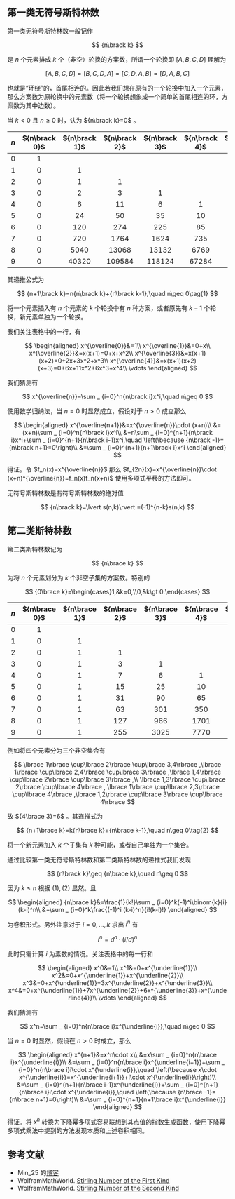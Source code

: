 ## 第一类无符号斯特林数

第一类无符号斯特林数一般记作

$$
{n\brack k}
$$

是 $n$ 个元素排成 $k$ 个（非空）轮换的方案数，所谓一个轮换即 $\lbrack A,B,C,D\rbrack$ 理解为

$$
\lbrack A,B,C,D\rbrack =\lbrack B,C,D,A\rbrack =\lbrack C,D,A,B\rbrack =\lbrack D,A,B,C\rbrack
$$

也就是“环绕”的，首尾相连的。因此若我们想在原有的一个轮换中加入一个元素，那么方案数为原轮换中的元素数（将一个轮换想象成一个简单的首尾相连的环，方案数为其中边数）。

当 $k\lt 0$ 且 $n\geq 0$ 时，认为 ${n\brack k}=0$ 。

| $n$ | ${n\brack 0}$ | ${n\brack 1}$ | ${n\brack 2}$ | ${n\brack 3}$ | ${n\brack 4}$ | ${n\brack 5}$ | ${n\brack 6}$ | ${n\brack 7}$ | ${n\brack 8}$ | ${n\brack 9}$ |
| :-: | :-: | :-: | :-: | :-: | :-: | :-: | :-: | :-: | :-: | :-: |
| 0 | 1 |  |  |  |  |  |  |  |  |  |
| 1 | 0 | 1 |  |  |  |  |  |  |  |  |
| 2 | 0 | 1 | 1 |  |  |  |  |  |  |  |
| 3 | 0 | 2 | 3 | 1 |  |  |  |  |  |  |
| 4 | 0 | 6 | 11 | 6 | 1 |  |  |  |  |  |
| 5 | 0 | 24 | 50 | 35 | 10 | 1 |  |  |  |  |
| 6 | 0 | 120 | 274 | 225 | 85 | 15 | 1 |  |  |  |
| 7 | 0 | 720 | 1764 | 1624 | 735 | 175 | 21 | 1 |  |  |
| 8 | 0 | 5040 | 13068 | 13132 | 6769 | 1960 | 322 | 28 | 1 |  |
| 9 | 0 | 40320 | 109584 | 118124 | 67284 | 22449 | 4536 | 546 | 36 | 1 |

其递推公式为

$$
{n+1\brack k}=n{n\brack k}+{n\brack k-1},\quad n\geq 0\tag{1}
$$

将一个元素插入有 $n$ 个元素的 $k$ 个轮换中有 $n$ 种方案，或者原先有 $k-1$ 个轮换，新元素单独为一个轮换。

我们关注表格中的一行，有

$$
\begin{aligned}
x^{\overline{0}}&=1\\
x^{\overline{1}}&=0+x\\
x^{\overline{2}}&=x(x+1)=0+x+x^2\\
x^{\overline{3}}&=x(x+1)(x+2)=0+2x+3x^2+x^3\\
x^{\overline{4}}&=x(x+1)(x+2)(x+3)=0+6x+11x^2+6x^3+x^4\\
\vdots
\end{aligned}
$$

我们猜测有

$$
x^{\overline{n}}=\sum _ {i=0}^n{n\brack i}x^i,\quad n\geq 0
$$

使用数学归纳法，当 $n=0$ 时显然成立，假设对于 $n\gt 0$ 成立那么

$$
\begin{aligned}
x^{\overline{n+1}}&=x^{\overline{n}}\cdot (x+n)\\
&=(x+n)\sum _ {i=0}^n{n\brack i}x^i\\
&=n\sum _ {i=0}^{n+1}{n\brack i}x^i+\sum _ {i=0}^{n+1}{n\brack i-1}x^i,\quad \left(\because {n\brack -1}={n\brack n+1}=0\right)\\
&=\sum _ {i=0}^{n+1}{n+1\brack i}x^i
\end{aligned}
$$

得证。令 $f_n(x)=x^{\overline{n}}$ 那么 $f_{2n}(x)=x^{\overline{n}}\cdot (x+n)^{\overline{n}}=f_n(x)f_n(x+n)$ 使用多项式平移的方法即可。

无符号斯特林数是有符号斯特林数的绝对值

$$
{n\brack k}=\lvert s(n,k)\rvert =(-1)^{n-k}s(n,k)
$$

## 第二类斯特林数

第二类斯特林数记为

$$
{n\brace k}
$$

为将 $n$ 个元素划分为 $k$ 个非空子集的方案数。特别的

$$
{0\brace k}=\begin{cases}1,&k=0,\\0,&k\gt 0.\end{cases}
$$

| $n$ | ${n\brace 0}$ | ${n\brace 1}$ | ${n\brace 2}$ | ${n\brace 3}$ | ${n\brace 4}$ | ${n\brace 5}$ | ${n\brace 6}$ | ${n\brace 7}$ | ${n\brace 8}$ | ${n\brace 9}$ |
| :-: | :-: | :-: | :-: | :-: | :-: | :-: | :-: | :-: | :-: | :-: |
| 0 | 1 |  |  |  |  |  |  |  |  |  |
| 1 | 0 | 1 |  |  |  |  |  |  |  |  |
| 2 | 0 | 1 | 1 |  |  |  |  |  |  |  |
| 3 | 0 | 1 | 3 | 1 |  |  |  |  |  |  |
| 4 | 0 | 1 | 7 | 6 | 1 |  |  |  |  |  |
| 5 | 0 | 1 | 15 | 25 | 10 | 1 |  |  |  |  |
| 6 | 0 | 1 | 31 | 90 | 65 | 15 | 1 |  |  |  |
| 7 | 0 | 1 | 63 | 301 | 350 | 140 | 21 | 1 |  |  |
| 8 | 0 | 1 | 127 | 966 | 1701 | 1050 | 266 | 28 | 1 |  |
| 9 | 0 | 1 | 255 | 3025 | 7770 | 6951 | 2646 | 462 | 36 | 1 |

例如将四个元素分为三个非空集合有

$$
\lbrace 1\rbrace \cup\lbrace 2\rbrace \cup\lbrace 3,4\rbrace ,\lbrace 1\rbrace \cup\lbrace 2,4\rbrace \cup\lbrace 3\rbrace ,\lbrace 1,4\rbrace \cup\lbrace 2\rbrace \cup\lbrace 3\rbrace ,\\
\lbrace 1,3\rbrace \cup\lbrace 2\rbrace \cup\lbrace 4\rbrace ,
\lbrace 1\rbrace \cup\lbrace 2,3\rbrace \cup\lbrace 4\rbrace ,\lbrace 1,2\rbrace \cup\lbrace 3\rbrace \cup\lbrace 4\rbrace 
$$

故 ${4\brace 3}=6$ 。其递推式为

$$
{n+1\brace k}=k{n\brace k}+{n\brace k-1},\quad n\geq 0\tag{2}
$$

将一个新元素加入 $k$ 个子集有 $k$ 种可能，或者自己单独为一个集合。

通过比较第一类无符号斯特林数和第二类斯特林数的递推式我们发现

$$
{n\brack k}\geq {n\brace k},\quad n\geq 0
$$

因为 $k\leq n$ 根据 $(1),(2)$ 显然。且

$$
\begin{aligned}
{n\brace k}&=\frac{1}{k!}\sum _ {i=0}^k(-1)^i\binom{k}{i}(k-i)^n\\
&=\sum _ {i=0}^k\frac{(-1)^i (k-i)^n}{i!(k-i)!}
\end{aligned}
$$

为卷积形式。另外注意对于 $i=0,\dots ,k$ 求出 $i^n$ 有

$$
i^n=d^n\cdot (i/d)^n
$$

此时只需计算 $i$ 为素数的情况。关注表格中的每一行和

$$
\begin{aligned}
x^0&=1\\
x^1&=0+x^{\underline{1}}\\
x^2&=0+x^{\underline{1}}+x^{\underline{2}}\\
x^3&=0+x^{\underline{1}}+3x^{\underline{2}}+x^{\underline{3}}\\
x^4&=0+x^{\underline{1}}+7x^{\underline{2}}+6x^{\underline{3}}+x^{\underline{4}}\\
\vdots
\end{aligned}
$$

我们猜测有

$$
x^n=\sum _ {i=0}^n{n\brace i}x^{\underline{i}},\quad n\geq 0
$$

当 $n=0$ 时显然，假设在 $n\gt 0$ 时成立，那么

$$
\begin{aligned}
x^{n+1}&=x^n\cdot x\\
&=x\sum _ {i=0}^n{n\brace i}x^{\underline{i}}\\
&=\sum _ {i=0}^n{n\brace i}x^{\underline{i+1}}+\sum _ {i=0}^n{n\brace i}i\cdot x^{\underline{i}},\quad \left(\because x\cdot x^{\underline{i}}=x^{\underline{i+1}}+i\cdot x^{\underline{i}}\right)\\
&=\sum _ {i=0}^{n+1}{n\brace i-1}x^{\underline{i}}+\sum _ {i=0}^{n+1}{n\brace i}i\cdot x^{\underline{i}},\quad \left(\because {n\brace -1}={n\brace n+1}=0\right)\\
&=\sum _ {i=0}^{n+1}{n+1\brace i}x^{\underline{i}}
\end{aligned}
$$

得证。将 $x^{n}$ 转换为下降幂多项式容易联想到其点值的指数生成函数，使用下降幂多项式乘法中提到的方法发现本质和上述卷积相同。

## 参考文献

- Min\_25 的[博客](https://min-25.hatenablog.com/entry/2015/04/07/160154)
- WolframMathWorld. [Stirling Number of the First Kind](https://mathworld.wolfram.com/StirlingNumberoftheFirstKind.html)
- WolframMathWorld. [Stirling Number of the Second Kind](https://mathworld.wolfram.com/StirlingNumberoftheSecondKind.html)